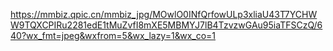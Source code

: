 https://mmbiz.qpic.cn/mmbiz_jpg/MOwlO0INfQrfowULp3xliaU43T7YCHWW9TQXCPIRu2281edE1tMuZvfI8mXE5MBMYJ7lB4TzvzwGAu95iaTFSCzQ/640?wx_fmt=jpeg&wxfrom=5&wx_lazy=1&wx_co=1